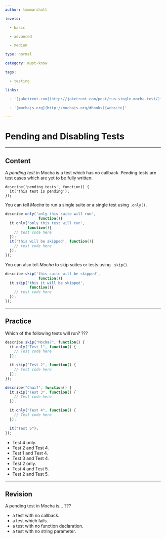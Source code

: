 ```yaml
---
author: tommarshall

levels:

  - basic

  - advanced

  - medium

type: normal

category: must-know

tags:

  - testing

links:

  - '[jaketrent.com](http://jaketrent.com/post/run-single-mocha-test/){website}'

  - '[mochajs.org](http://mochajs.org/#hooks){website}'

---
```


# Pending and Disabling Tests

---

## Content

A _pending test_ in Mocha is a test which has no callback. Pending tests are test cases which are yet to be fully written.

```
describe('pending tests', function() {
  it('this test is pending');
});
```

You can tell _Mocha_ to run a single suite or a single test using `.only()`.

```JavaScript
describe.only('only this suite will run',
               function(){
  it.only('only this test will run',
          function(){
    // test code here
  });
  it('this will be skipped', function(){
    // test code here
  });
});
```

You can also tell _Mocha_ to skip suites or tests using `.skip()`.

```JavaScript
describe.skip('this suite will be skipped',
               function(){
  it.skip('this it will be skipped',
           function(){
    // test code here
  });
});
```

---

## Practice

Which of the following tests will run? ???

```javascript
describe.skip("Mocha?", function() {
  it.only("Test 1", function() {
    // Test code here
  });

  it.skip("Test 2", function() {
    // Test code here
  });
});

describe("Chai?", function() {
  it.skip("Test 3", function() {
    // Test code here
  });

  it.only("Test 4", function() {
    // Test code here
  });

  it("Test 5");
});
```

- Test 4 only.
- Test 2 and Test 4.
- Test 1 and Test 4.
- Test 3 and Test 4.
- Test 2 only.
- Test 4 and Test 5.
- Test 2 and Test 5.

---

## Revision

A pending test in Mocha is...
???

- a test with no callback.
- a test which fails.
- a test with no function declaration.
- a test with no string parameter.
